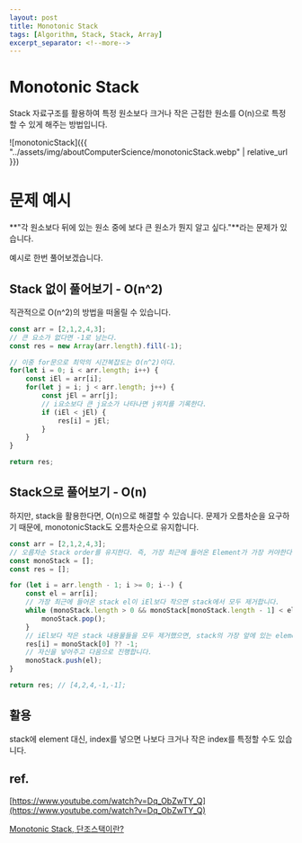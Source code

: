 ```yaml
---
layout: post
title: Monotonic Stack
tags: [Algorithm, Stack, Stack, Array]
excerpt_separator: <!--more-->
---
```


# Monotonic Stack

Stack 자료구조를 활용하여 특정 원소보다 크거나 작은 근접한 원소를 O(n)으로 특정할 수 있게 해주는 방법입니다.

![monotonicStack]({{ "../assets/img/aboutComputerScience/monotonicStack.webp" | relative_url }})

<!--more-->

# 문제 예시

**"각 원소보다 뒤에 있는 원소 중에 보다 큰 원소가 뭔지 알고 싶다."**라는 문제가 있습니다.

예시로 한번 풀어보겠습니다.

## Stack 없이 풀어보기 - O(n^2)

직관적으로 O(n^2)의 방법을 떠올릴 수 있습니다.

```javascript
const arr = [2,1,2,4,3];
// 큰 요소가 없다면 -1로 남는다.
const res = new Array(arr.length).fill(-1);

// 이중 for문으로 최악의 시간복잡도는 O(n^2)이다.
for(let i = 0; i < arr.length; i++) {
	const iEl = arr[i];
	for(let j = i; j < arr.length; j++) {
		const jEl = arr[j];
		// i요소보다 큰 j요소가 나타나면 j위치를 기록한다.
		if (iEl < jEl) {
			res[i] = jEl;
		}
	}
}

return res;
```

## Stack으로 풀어보기 - O(n)

하지만, stack을 활용한다면, O(n)으로 해결할 수 있습니다.
문제가 오름차순을 요구하기 때문에, monotonicStack도 오름차순으로 유지합니다.

```javascript
const arr = [2,1,2,4,3];
// 오름차순 Stack order를 유지한다. 즉, 가장 최근에 들어온 Element가 가장 커야한다.
const monoStack = [];
const res = [];

for (let i = arr.length - 1; i >= 0; i--) {
	const el = arr[i];
	// 가장 최근에 들어온 stack el이 iEl보다 작으면 stack에서 모두 제거합니다.
	while (monoStack.length > 0 && monoStack[monoStack.length - 1] < el) {
		monoStack.pop();
	}
	// iEl보다 작은 stack 내용물들을 모두 제거했으면, stack의 가장 앞에 있는 element가 iEl 다음으로 큰 수입니다.
	res[i] = monoStack[0] ?? -1;
	// 자신을 넣어주고 다음으로 진행합니다.
	monoStack.push(el);
}

return res; // [4,2,4,-1,-1];
```

## 활용

stack에 element 대신, index를 넣으면 나보다 크거나 작은 index를 특정할 수도 있습니다.

## ref.

[https://www.youtube.com/watch?v=Dq_ObZwTY_Q](https://www.youtube.com/watch?v=Dq_ObZwTY_Q)

[Monotonic Stack, 단조스택이란?](https://iridescentboy.tistory.com/146)
